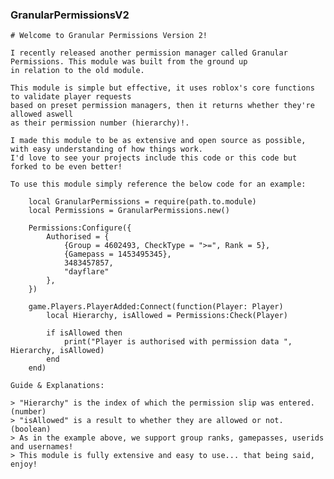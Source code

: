### GranularPermissionsV2

	# Welcome to Granular Permissions Version 2!
	
	I recently released another permission manager called Granular Permissions. This module was built from the ground up
	in relation to the old module.
	
	This module is simple but effective, it uses roblox's core functions to validate player requests
	based on preset permission managers, then it returns whether they're allowed aswell
	as their permission number (hierarchy)!.
	
	I made this module to be as extensive and open source as possible, with easy understanding of how things work.
	I'd love to see your projects include this code or this code but forked to be even better!
	
	To use this module simply reference the below code for an example:
	
```
	local GranularPermissions = require(path.to.module)
	local Permissions = GranularPermissions.new()

	Permissions:Configure({
		Authorised = {
			{Group = 4602493, CheckType = ">=", Rank = 5},
			{Gamepass = 1453495345},
			3483457857,
			"dayflare"
		},
	})
	
	game.Players.PlayerAdded:Connect(function(Player: Player)
		local Hierarchy, isAllowed = Permissions:Check(Player)
		
		if isAllowed then
			print("Player is authorised with permission data ", Hierarchy, isAllowed)
		end
	end)
```
	
	Guide & Explanations:
	
	> "Hierarchy" is the index of which the permission slip was entered. (number)
	> "isAllowed" is a result to whether they are allowed or not. (boolean)
	> As in the example above, we support group ranks, gamepasses, userids and usernames!
	> This module is fully extensive and easy to use... that being said, enjoy!
